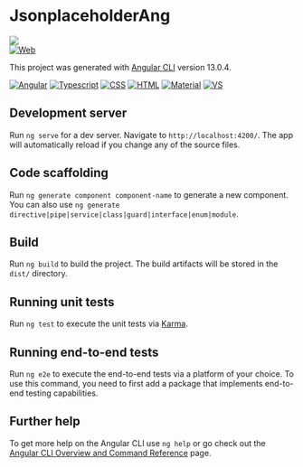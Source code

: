 # JsonplaceholderAng
[![](https://img.shields.io/github/last-commit/marigabi94/jsonplaceholder-ang?style=plastic&logo=github&logoColor=white&labelColor=101010)]()</br>
[![Web](https://img.shields.io/badge/Web-jsonplaceholder-3DCBC2?style=for-the-badge&logo=dev.to&logoColor=white&labelColor=101010)](https://marigabi94.github.io/jsonplaceholder-ang/posts)

This project was generated with [Angular CLI](https://github.com/angular/angular-cli) version 13.0.4.

[![Angular](https://img.shields.io/badge/Angular-DD0031?style=for-the-badge&logo=angular&logoColor=white&labelColor=101010)]()
[![Typescript](https://img.shields.io/badge/Typescritp-3178C6?style=for-the-badge&logo=typescript&logoColor=white&labelColor=101010)]()
[![CSS](https://img.shields.io/badge/CSS-1572B6?style=for-the-badge&logo=css3&logoColor=white&labelColor=101010)]()
[![HTML](https://img.shields.io/badge/HTML-E34F26?style=for-the-badge&logo=html5&logoColor=white&labelColor=101010)]()
[![Material](https://img.shields.io/badge/Material-EE729B?style=for-the-badge&logo=materialdesign&logoColor=white&labelColor=101010)]() 
[![VS](https://img.shields.io/badge/Visual_Studio_Code-007ACC?style=for-the-badge&logo=visual-studio-code&logoColor=white&labelColor=101010)]()</br>

## Development server

Run `ng serve` for a dev server. Navigate to `http://localhost:4200/`. The app will automatically reload if you change any of the source files.

## Code scaffolding

Run `ng generate component component-name` to generate a new component. You can also use `ng generate directive|pipe|service|class|guard|interface|enum|module`.

## Build

Run `ng build` to build the project. The build artifacts will be stored in the `dist/` directory.

## Running unit tests

Run `ng test` to execute the unit tests via [Karma](https://karma-runner.github.io).

## Running end-to-end tests

Run `ng e2e` to execute the end-to-end tests via a platform of your choice. To use this command, you need to first add a package that implements end-to-end testing capabilities.

## Further help

To get more help on the Angular CLI use `ng help` or go check out the [Angular CLI Overview and Command Reference](https://angular.io/cli) page.
